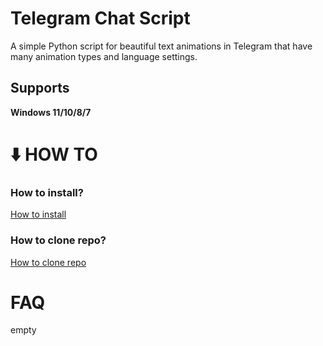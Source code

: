 # Telegram Chat Script
A simple Python script for beautiful text animations in Telegram that have many animation types and language settings.

## Supports
**Windows 11/10/8/7**

# :arrow_down: HOW TO
   ### How to install?
   [How to install](how_to.md)

   ### How to clone repo?
   [How to clone repo](How_to_clone_repo.md)


# FAQ
   empty
